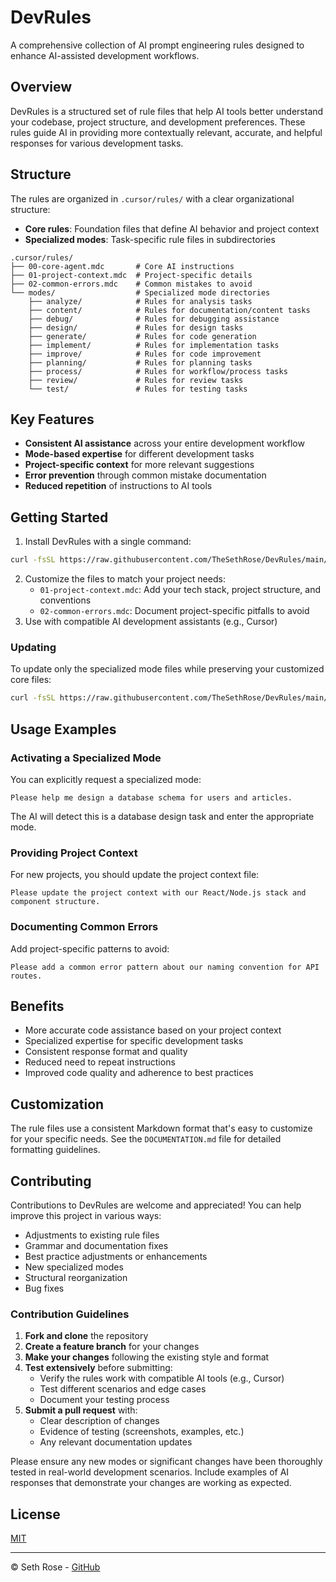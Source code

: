 # DevRules

A comprehensive collection of AI prompt engineering rules designed to enhance AI-assisted development workflows.

## Overview

DevRules is a structured set of rule files that help AI tools better understand your codebase, project structure, and development preferences. These rules guide AI in providing more contextually relevant, accurate, and helpful responses for various development tasks.

## Structure

The rules are organized in `.cursor/rules/` with a clear organizational structure:

- **Core rules**: Foundation files that define AI behavior and project context
- **Specialized modes**: Task-specific rule files in subdirectories

```
.cursor/rules/
├── 00-core-agent.mdc       # Core AI instructions
├── 01-project-context.mdc  # Project-specific details
├── 02-common-errors.mdc    # Common mistakes to avoid
└── modes/                  # Specialized mode directories
    ├── analyze/            # Rules for analysis tasks
    ├── content/            # Rules for documentation/content tasks
    ├── debug/              # Rules for debugging assistance
    ├── design/             # Rules for design tasks
    ├── generate/           # Rules for code generation
    ├── implement/          # Rules for implementation tasks
    ├── improve/            # Rules for code improvement
    ├── planning/           # Rules for planning tasks
    ├── process/            # Rules for workflow/process tasks
    ├── review/             # Rules for review tasks
    └── test/               # Rules for testing tasks
```

## Key Features

- **Consistent AI assistance** across your entire development workflow
- **Mode-based expertise** for different development tasks
- **Project-specific context** for more relevant suggestions
- **Error prevention** through common mistake documentation
- **Reduced repetition** of instructions to AI tools

## Getting Started

1. Install DevRules with a single command:

```bash
curl -fsSL https://raw.githubusercontent.com/TheSethRose/DevRules/main/install.sh | sh
```

2. Customize the files to match your project needs:
   - `01-project-context.mdc`: Add your tech stack, project structure, and conventions
   - `02-common-errors.mdc`: Document project-specific pitfalls to avoid
3. Use with compatible AI development assistants (e.g., Cursor)

### Updating

To update only the specialized mode files while preserving your customized core files:

```bash
curl -fsSL https://raw.githubusercontent.com/TheSethRose/DevRules/main/install.sh | sh -s -- --upgrade
```

## Usage Examples

### Activating a Specialized Mode

You can explicitly request a specialized mode:

```
Please help me design a database schema for users and articles.
```

The AI will detect this is a database design task and enter the appropriate mode.

### Providing Project Context

For new projects, you should update the project context file:

```
Please update the project context with our React/Node.js stack and component structure.
```

### Documenting Common Errors

Add project-specific patterns to avoid:

```
Please add a common error pattern about our naming convention for API routes.
```

## Benefits

- More accurate code assistance based on your project context
- Specialized expertise for specific development tasks
- Consistent response format and quality
- Reduced need to repeat instructions
- Improved code quality and adherence to best practices

## Customization

The rule files use a consistent Markdown format that's easy to customize for your specific needs. See the `DOCUMENTATION.md` file for detailed formatting guidelines.

## Contributing

Contributions to DevRules are welcome and appreciated! You can help improve this project in various ways:

- Adjustments to existing rule files
- Grammar and documentation fixes
- Best practice adjustments or enhancements
- New specialized modes
- Structural reorganization
- Bug fixes

### Contribution Guidelines

1. **Fork and clone** the repository
2. **Create a feature branch** for your changes
3. **Make your changes** following the existing style and format
4. **Test extensively** before submitting:
   - Verify the rules work with compatible AI tools (e.g., Cursor)
   - Test different scenarios and edge cases
   - Document your testing process
5. **Submit a pull request** with:
   - Clear description of changes
   - Evidence of testing (screenshots, examples, etc.)
   - Any relevant documentation updates

Please ensure any new modes or significant changes have been thoroughly tested in real-world development scenarios. Include examples of AI responses that demonstrate your changes are working as expected.

## License

[MIT](LICENSE)

---

© Seth Rose - [GitHub](https://github.com/TheSethRose)
